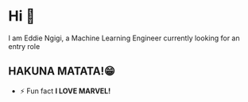 
<h1 align="left">Hi 👋</h1>
<p>I am Eddie Ngigi, a Machine Learning Engineer currently looking for an entry role</p>
<h2 align="left">HAKUNA MATATA!😁</h2>

- ⚡ Fun fact **I LOVE MARVEL!**



